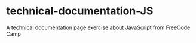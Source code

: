 # technical-documentation-JS
A technical documentation page exercise about JavaScript from FreeCode Camp
